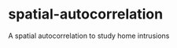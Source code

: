 spatial-autocorrelation
=======================

A spatial autocorrelation to study home intrusions

